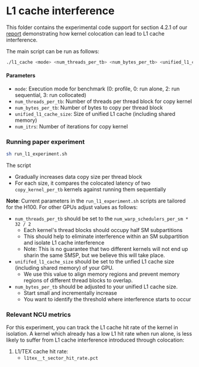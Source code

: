 # L1 cache interference
This folder contains the experimental code support for section 4.2.1 of our [report](https://arxiv.org/pdf/2501.16909) demonstrating how kernel colocation can lead to L1 cache interference.

The main script can be run as follows:
```bash
./l1_cache <mode> <num_threads_per_tb> <num_bytes_per_tb> <unified_l1_cache_size> <num_itrs>
```
#### Parameters
- `mode`: Execution mode for benchmark (0: profile, 0: run alone, 2: run sequential, 3: run collocated)
- `num_threads_per_tb`: Number of threads per thread block for copy kernel
- `num_bytes_per_tb`: Number of bytes to copy per thread block
- `unified_l1_cache_size`: Size of unified L1 cache (including shared memory)
- `num_itrs`: Number of iterations for copy kernel

### Running paper experiment
```bash
sh run_l1_experiment.sh
```
The script
- Gradually increases data copy size per thread block
- For each size, it compares the colocated latency of two `copy_kernel_per_tb` kernels against running them sequentially

**Note**: Current parameters in the `run_l1_experiment.sh` scripts are tailored for the H100. For other GPUs adjust values as follows:
- `num_threads_per_tb` should be set to the `num_warp_schedulers_per_sm * 32 / 2`
    - Each kernel's thread blocks should occupy half SM subpartitions
    - This should help to eliminate interference within an SM subpartition and isolate L1 cache interference
    - Note: This is no guarantee that two different kernels will not end up sharin the same SMSP, but we believe this will take place.
- `unififed_l1_cache_size` should be set to the unfied L1 cache size (including shared memory) of your GPU.
    - We use this value to align memory regions and prevent memory regions of different thread blocks to overlap.
- `num_bytes_per_tb` should be adjusted to your unified L1 cache size.
    - Start small and incrementally increase
    - You want to identify the threshold where interference starts to occur

### Relevant NCU metrics
For this experiment, you can track the L1 cache hit rate of the kernel in isolation. A kernel which already has a low L1 hit rate when run alone, is less likely to suffer from L1 cache interference introduced through colocation:
1. L1/TEX cache hit rate:
    - `l1tex__t_sector_hit_rate.pct`
